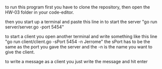 to run this program first you have to clone the repository, then open the HW-03 folder in your code-editor.

then you start up a terminal and paste this line in to start the server "go run server/server.go -port 5454"

to start a client you open another terminal and write something like this line "go run client/client.go -sPort 5454 -n Jerrome"
the sPort has to be the same as the port you gave the server and the -n is the name you want to give the client. 

to write a message as a client you just write the message and hit enter
